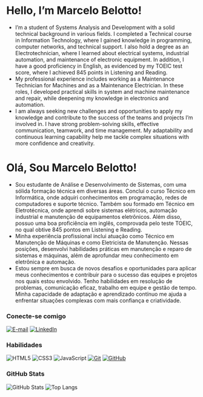 # Hello, I’m Marcelo Belotto!

- I’m a student of Systems Analysis and Development with a solid technical background in various fields. I completed a Technical course in Information Technology, where I gained knowledge in programming, computer networks, and technical support. I also hold a degree as an Electrotechnician, where I learned about electrical systems, industrial automation, and maintenance of electronic equipment. In addition, I have a good proficiency in English, as evidenced by my TOEIC test score, where I achieved 845 points in Listening and Reading.
- My professional experience includes working as a Maintenance Technician for Machines and as a Maintenance Electrician. In these roles, I developed practical skills in system and machine maintenance and repair, while deepening my knowledge in electronics and automation.
- I am always seeking new challenges and opportunities to apply my knowledge and contribute to the success of the teams and projects I’m involved in. I have strong problem-solving skills, effective communication, teamwork, and time management. My adaptability and continuous learning capability help me tackle complex situations with more confidence and creativity. 

# Olá, Sou Marcelo Belotto!

- Sou estudante de Análise e Desenvolvimento de Sistemas, com uma sólida formação técnica em diversas áreas. Concluí o curso Técnico em Informática, onde adquiri conhecimentos em programação, redes de computadores e suporte técnico. Também sou formado em Técnico em Eletrotécnica, onde aprendi sobre sistemas elétricos, automação industrial e manutenção de equipamentos eletrônicos. Além disso, possuo uma boa proficiência em inglês, comprovada pelo teste TOEIC, no qual obtive 845 pontos em Listening e Reading.
- Minha experiência profissional inclui atuação como Técnico em Manutenção de Máquinas e como Eletricista de Manutenção. Nessas posições, desenvolvi habilidades práticas em manutenção e reparo de sistemas e máquinas, além de aprofundar meu conhecimento em eletrônica e automação.
- Estou sempre em busca de novos desafios e oportunidades para aplicar meus conhecimentos e contribuir para o sucesso das equipes e projetos nos quais estou envolvido. Tenho habilidades em resolução de problemas, comunicação eficaz, trabalho em equipe e gestão de tempo. Minha capacidade de adaptação e aprendizado contínuo me ajuda a enfrentar situações complexas com mais confiança e criatividade.

### Conecte-se comigo

[![E-mail](https://img.shields.io/badge/-Email-000?style=for-the-badge&logo=microsoft-outlook&logoColor=E94D5F)](mailto:marcelopdr@yahoo.com.br)
[![LinkedIn](https://img.shields.io/badge/-LinkedIn-000?style=for-the-badge&logo=linkedin&logoColor=30A3DC)](https://www.linkedin.com/in/marcelo-belotto-497a65a3/)

### Habilidades

![HTML5](https://img.shields.io/badge/HTML-000?style=for-the-badge&logo=html5&logoColor=30A3DC)
![CSS3](https://img.shields.io/badge/CSS3-000?style=for-the-badge&logo=css3&logoColor=E94D5F)
![JavaScript](https://img.shields.io/badge/JavaScript-000?style=for-the-badge&logo=javascript&logoColor=30A3DC)
[![Git](https://img.shields.io/badge/Git-000?style=for-the-badge&logo=git&logoColor=E94D5F)](https://git-scm.com/doc)
[![GitHub](https://img.shields.io/badge/GitHub-000?style=for-the-badge&logo=github&logoColor=30A3DC)](https://docs.github.com/)

### GitHub Stats

![GitHub Stats](https://github-readme-stats.vercel.app/api?username=marcelo-belotto&theme=transparent&bg_color=000&border_color=30A3DC&show_icons=true&icon_color=30A3DC&title_color=E94D5F&text_color=FFF)
![Top Langs](https://github-readme-stats-git-masterrstaa-rickstaa.vercel.app/api/top-langs/?username=marcelo-belotto&layout=compact&bg_color=000&border_color=30A3DC&title_color=E94D5F&text_color=FFF)
